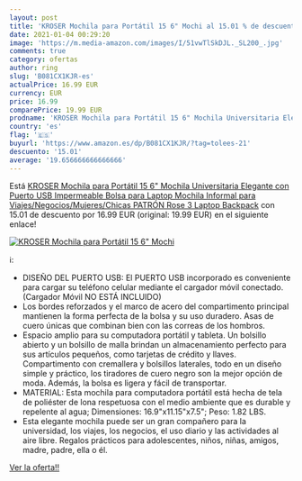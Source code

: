 ```yaml
---
layout: post
title: 'KROSER Mochila para Portátil 15 6" Mochi al 15.01 % de descuento'
date: 2021-01-04 00:29:20
image: 'https://m.media-amazon.com/images/I/51vwTlSkDJL._SL200_.jpg'
comments: true
category: ofertas
author: ring
slug: 'B081CX1KJR-es'
actualPrice: 16.99 EUR
currency: EUR
price: 16.99
comparePrice: 19.99 EUR
prodname: 'KROSER Mochila para Portátil 15 6" Mochila Universitaria Elegante con Puerto USB Impermeable Bolsa para Laptop Mochila Informal para Viajes/Negocios/Mujeres/Chicas  PATRÓN Rose 3  Laptop Backpack'
country: 'es'
flag: '🇪🇸'
buyurl: 'https://www.amazon.es/dp/B081CX1KJR/?tag=tolees-21'
descuento: '15.01'
average: '19.656666666666666'
---
```


Está [KROSER Mochila para Portátil 15 6" Mochila Universitaria Elegante con Puerto USB Impermeable Bolsa para Laptop Mochila Informal para Viajes/Negocios/Mujeres/Chicas  PATRÓN Rose 3  Laptop Backpack](https://www.amazon.es/dp/B081CX1KJR/?tag=tolees-21) con 15.01 de descuento por 16.99 EUR (original: 19.99 EUR) en el siguiente enlace!

[![KROSER Mochila para Portátil 15 6" Mochi](https://m.media-amazon.com/images/I/51vwTlSkDJL._SL200_.jpg)](https://www.amazon.es/dp/B081CX1KJR/?tag=tolees-21)

ℹ️:

- DISEÑO DEL PUERTO USB: El PUERTO USB incorporado es conveniente para cargar su teléfono celular mediante el cargador móvil conectado. (Cargador Móvil NO ESTÁ INCLUIDO)
- Los bordes reforzados y el marco de acero del compartimento principal mantienen la forma perfecta de la bolsa y su uso duradero. Asas de cuero únicas que combinan bien con las correas de los hombros.
- Espacio amplio para su computadora portátil y tableta. Un bolsillo abierto y un bolsillo de malla brindan un almacenamiento perfecto para sus artículos pequeños, como tarjetas de crédito y llaves. Compartimento con cremallera y bolsillos laterales, todo en un diseño simple y práctico, los tiradores de cuero negro son la mejor opción de moda. Además, la bolsa es ligera y fácil de transportar.
- MATERIAL: Esta mochila para computadora portátil está hecha de tela de poliéster de lona respetuosa con el medio ambiente que es durable y repelente al agua; Dimensiones: 16.9"x11.15"x7.5"; Peso: 1.82 LBS.
- Esta elegante mochila puede ser un gran compañero para la universidad, los viajes, los negocios, el uso diario y las actividades al aire libre. Regalos prácticos para adolescentes, niños, niñas, amigos, madre, padre, ella o él.

[Ver la oferta!!](https://www.amazon.es/dp/B081CX1KJR/?tag=tolees-21)
